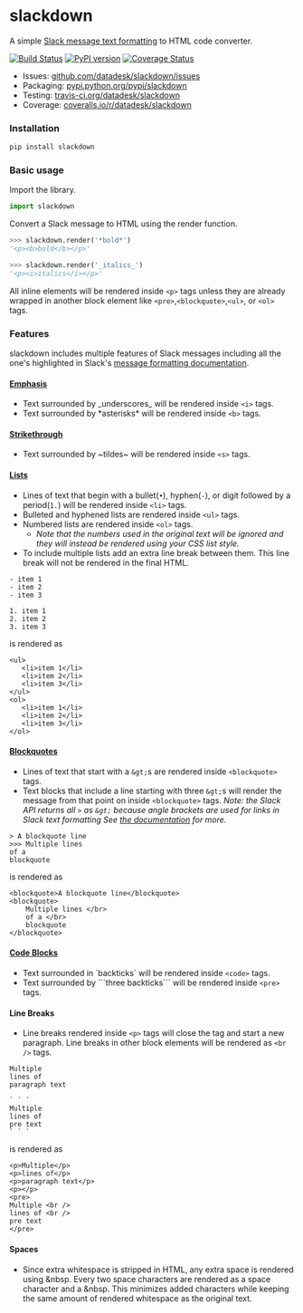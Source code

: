 # slackdown

A simple [Slack message text formatting](https://get.slack.help/hc/en-us/articles/202288908-Format-your-messages) to HTML code converter.

[![Build Status](https://travis-ci.org/datadesk/slackdown.png?branch=master)](https://travis-ci.org/datadesk/slackdown)
[![PyPI version](https://badge.fury.io/py/slackdown.png)](http://badge.fury.io/py/slackdown)
[![Coverage Status](https://coveralls.io/repos/datadesk/slackdown/badge.png?branch=master)](https://coveralls.io/r/datadesk/slackdown?branch=master)

* Issues: [github.com/datadesk/slackdown/issues](https://github.com/datadesk/slackdown/issues)
* Packaging: [pypi.python.org/pypi/slackdown](https://pypi.python.org/pypi/slackdown)
* Testing: [travis-ci.org/datadesk/slackdown](https://travis-ci.org/datadesk/slackdown)
* Coverage: [coveralls.io/r/datadesk/slackdown](https://coveralls.io/r/datadesk/slackdown)

### Installation

```python
pip install slackdown
```

### Basic usage

Import the library.

```python
import slackdown
```

Convert a Slack message to HTML using the render function.

```python
>>> slackdown.render('*bold*')
'<p><b>bold</b></p>'
```

```python
>>> slackdown.render('_italics_')
'<p><i>italics</i></p>'
```

All inline elements will be rendered inside `<p>` tags unless they are already wrapped in another block element like `<pre>`,`<blockquote>`,`<ul>`, or `<ol>` tags.

### Features
slackdown includes multiple features of Slack messages including all the one's highlighted in Slack's [message formatting documentation](https://get.slack.help/hc/en-us/articles/202288908-Format-your-messages).

#### [Emphasis](https://get.slack.help/hc/en-us/articles/202288908-Format-your-messages#emphasis)
- Text surrounded by \_underscores\_ will be rendered inside `<i>` tags.
- Text surrounded by \*asterisks\* will be rendered inside `<b>` tags.

#### [Strikethrough](https://get.slack.help/hc/en-us/articles/202288908-Format-your-messages#strikethrough)
- Text surrounded by ~tildes~ will be rendered inside `<s>` tags.

#### [Lists](https://get.slack.help/hc/en-us/articles/202288908-Format-your-messages#lists)
- Lines of text that begin with a bullet(`•`), hyphen(`-`), or digit followed by a period(`1.`) will be rendered inside `<li>` tags.
- Bulleted and hyphened lists are rendered inside `<ul>` tags.
- Numbered lists are rendered inside `<ol>` tags.
    - _Note that the numbers used in the original text will be ignored and they will instead be rendered using your CSS list style._
- To include multiple lists add an extra line break between them. This line break will not be rendered in the final HTML.
```
- item 1
- item 2
- item 3

1. item 1
2. item 2
3. item 3
```
is rendered as
```
<ul>
   <li>item 1</li>
   <li>item 2</li>
   <li>item 3</li>
</ul>
<ol>
   <li>item 1</li>
   <li>item 2</li>
   <li>item 3</li>
</ol>
```

#### [Blockquotes](https://get.slack.help/hc/en-us/articles/202288908-Format-your-messages#blockquotes)
- Lines of text that start with a `&gt;`s are rendered inside `<blockquote>` tags.
- Text blocks that include a line starting with three `&gt;`s will render the message from that point on inside `<blockquote>` tags.
_Note: the Slack API returns all `>` as `&gt;` because angle brackets are used for links in Slack text formatting See [the documentation](https://api.slack.com/docs/message-formatting#how_to_escape_characters) for more._
```
> A blockquote line
>>> Multiple lines
of a
blockquote
```
is rendered as
```
<blockquote>A blockquote line</blockquote>
<blockquote>
    Multiple lines </br>
    of a </br>
    blockquote
</blockquote>
```

####  [Code Blocks](https://get.slack.help/hc/en-us/articles/202288908-Format-your-messages#code-blocks)
- Text surrounded in \`backticks\` will be rendered inside `<code>` tags.
- Text surrounded by \`\`\`three backticks\`\`\` will be rendered inside `<pre>` tags.

####  Line Breaks
- Line breaks rendered inside `<p>` tags will close the tag and start a new paragraph. Line breaks in other block elements will be rendered as `<br />` tags.
```
Multiple
lines of
paragraph text

` ` `
Multiple
lines of
pre text
` ` `
```
is rendered as
```
<p>Multiple</p>
<p>lines of</p>
<p>paragraph text</p>
<p></p>
<pre>
Multiple <br />
lines of <br />
pre text
</pre>
```

####  Spaces
- Since extra whitespace is stripped in HTML, any extra space is rendered using &nbsp. Every two space characters are rendered as a space character and a &nbsp. This minimizes added characters while keeping the same amount of rendered whitespace as the original text.
